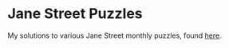 # Jane Street Puzzles
 My solutions to various Jane Street monthly puzzles, found [here](https://www.janestreet.com/puzzles/).